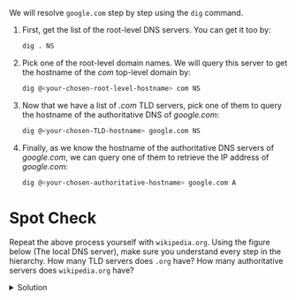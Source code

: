 We will resolve `google.com` step by step using the `dig` command.
1. First, get the list of the root-level DNS servers. You can get it too by:
    ```bash
    dig . NS
    ```
1. Pick one of the root-level domain names. We will query this server to get the hostname of the *com* top-level domain by:
    ```bash
    dig @<your-chosen-root-level-hostname> com NS
    ```
1. Now that we have a list of *.com* TLD servers, pick one of them to query the hostname of the authoritative DNS of *google.com*:
    ```bash
    dig @<your-chosen-TLD-hostname> google.com NS
    ```
1. Finally, as we know the hostname of the authoritative DNS servers of *google.com*, we can query one of them to retrieve the IP address of *google.com*:
    ```bash
    dig @<your-chosen-authoritative-hostname> google.com A
    ```

# Spot Check
Repeat the above process yourself with `wikipedia.org`. Using the figure below (The local DNS server), make sure you understand every step in the hierarchy. How many TLD servers does `.org` have? How many authoritative servers does `wikipedia.org` have?  
<details>
  <summary>
    Solution
  </summary>

```bash
dig . NS
dig @c.root-servers.net. org NS
dig @a0.org.afilias-nst.info. wikipedia.org NS
dig @ns1.wikimedia.org. wikipedia.org A
```
There are 6 `.org` TLD servers.
There are 3 authoritative servers for `wikipedia.org`

</details>